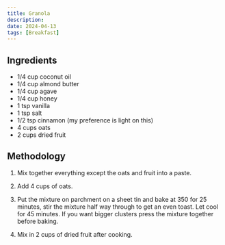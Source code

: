 ```yaml
---
title: Granola
description:
date: 2024-04-13
tags: [Breakfast]
---
```


## Ingredients

- 1/4 cup coconut oil
- 1/4 cup almond butter
- 1/4 cup agave
- 1/4 cup honey
- 1 tsp vanilla
- 1 tsp salt
- 1/2 tsp cinnamon (my preference is light on this)
- 4 cups oats
- 2 cups dried fruit

## Methodology

1. Mix together everything except the oats and fruit into a paste.

2. Add 4 cups of oats.

3. Put the mixture on parchment on a sheet tin and bake at 350 for 25 minutes, stir the mixture half way through to get an even toast. Let cool for 45 minutes. If you want bigger clusters press the mixture together before baking.

4. Mix in 2 cups of dried fruit after cooking.